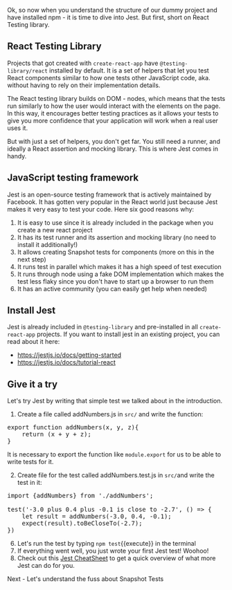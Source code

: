 Ok, so now when you understand the structure of our dummy project and have installed npm - it is time to dive into Jest. But first, short on React Testing library.
 
## React Testing Library

Projects that got created with `create-react-app` have `@testing-library/react` installed by default. It is a set of helpers that let you test React components similar to how one tests other JavaScript code, aka. without having to rely on their implementation details.

The React testing library builds on DOM - nodes, which means that the tests run similarly to how the user would interact with the elements on the page. In this way, it encourages better testing practices as it allows your tests to give you more confidence that your application will work when a real user uses it.

But with just a set of helpers, you don't get far. You still need a runner, and ideally a React assertion and mocking library. This is where Jest comes in handy.

## JavaScript testing framework

Jest is an open-source testing framework that is actively maintained by Facebook. It has gotten very popular in the React world just because Jest makes it very easy to test your code. Here six good reasons why:

1. It is easy to use since it is already included in the package when you create a new react project
2. It has its test runner and its assertion and mocking library (no need to install it additionally!)
3. It allows creating Snapshot tests for components (more on this in the next step)
4. It runs test in parallel which makes it has a high speed of test execution
5. It runs through node using a fake DOM implementation which makes the test less flaky since you don't have to start up a browser to run them
6. It has an active community (you can easily get help when needed)
 
## Install Jest

Jest is already included in `@testing-library` and pre-installed in all `create-react-app` projects. If you want to install jest in an existing project, you can read about it here:

* https://jestjs.io/docs/getting-started
* https://jestjs.io/docs/tutorial-react

## Give it a try

Let's try Jest by writing that simple test we talked about in the introduction.
 
1. Create a file called addNumbers.js in `src/` and write the function:

<pre class="file" data-filename="/root/kataUser/dummy-react-app/src/addNumbers.js" data-target="replace">
export function addNumbers(x, y, z){
    return (x + y + z);
}
</pre>

   It is necessary to export the function like `module.export` for us to be able to write tests for it. 

2. Create file for the test called addNumbers.test.js in `src/`and write the test in it:

<pre class="file" data-filename= "/root/kataUser/dummy-react-app/src/addNumbers.test.js" data-target="replace">
import {addNumbers} from './addNumbers';

test('-3.0 plus 0.4 plus -0.1 is close to -2.7', () => {
    let result = addNumbers(-3.0, 0.4, -0.1);
    expect(result).toBeCloseTo(-2.7);
})
</pre>

6. Let's run the test by typing `npm test`{{execute}} in the terminal
7. If everything went well, you just wrote your first Jest test! Woohoo!
8. Check out this [Jest CheatSheet](https://devhints.io/jest) to get a quick overview of what more Jest can do for you.

Next - Let's understand the fuss about Snapshot Tests

